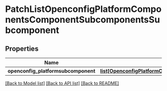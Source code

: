 # PatchListOpenconfigPlatformComponentsComponentSubcomponentsSubcomponent

## Properties
Name | Type | Description | Notes
------------ | ------------- | ------------- | -------------
**openconfig_platformsubcomponent** | [**list[OpenconfigPlatformComponentsOpenconfigplatformcomponentsSubcomponentsSubcomponent]**](OpenconfigPlatformComponentsOpenconfigplatformcomponentsSubcomponentsSubcomponent.md) |  | [optional] 

[[Back to Model list]](../README.md#documentation-for-models) [[Back to API list]](../README.md#documentation-for-api-endpoints) [[Back to README]](../README.md)


